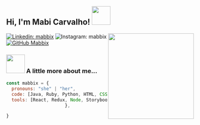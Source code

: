<h2> Hi, I'm Mabi Carvalho! <img src="https://media.giphy.com/media/mGcNjsfWAjY5AEZNw6/giphy.gif" width="50"></h2>
<img align='right' src="https://i.pinimg.com/originals/85/ab/25/85ab25de8b6f24575d3d65c0540176f1.gif" width="230">

[![Linkedin: mabbix](https://img.shields.io/badge/-mabbix-blue?style=flat-square&logo=Linkedin&logoColor=white&link=https://www.linkedin.com/in/mabi-carvalho-3b480a218/)](https://www.linkedin.com/in/mabicarvalho/)
![Instagram: mabbix](https://img.shields.io/badge/-mabbix-purple?style=flat-square&logo=Instagram&logoColor=white&link=https://www.instagram.com/maybe.coder/?r=nametag)
[![GitHub Mabbix](https://img.shields.io/github/followers/mabi?label=follow&style=social)](https://github.com/mabbix)
### <img src="https://media.giphy.com/media/VgCDAzcKvsR6OM0uWg/giphy.gif" width="50"> A little more about me...  
```javascript
const mabbix = {
  pronouns: "she" | "her",
  code: [Java, Ruby, Python, HTML, CSS],
  tools: [React, Redux, Node, Storybook],
                      },

}
